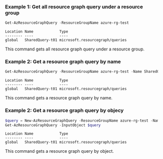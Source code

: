 ### Example 1: Get all resource graph query under a resource group
```powershell
Get-AzResourceGraphQuery -ResourceGroupName azure-rg-test
```

```output
Location Name            Type
-------- ----            ----
global   SharedQuery-t01 microsoft.resourcegraph/queries
```

This command gets all resource graph query under a resource group.

### Example 2: Get a resource graph query by name
```powershell
Get-AzResourceGraphQuery -ResourceGroupName azure-rg-test -Name SharedQuery-t01
```

```output
Location Name            Type
-------- ----            ----
global   SharedQuery-t01 microsoft.resourcegraph/queries
```

This command gets a resource graph query by name.

### Example 2: Get a resource graph query by objecy
```powershell
$query = New-AzResourceGraphQuery -ResourceGroupName azure-rg-test -Name query-t03 -Location 'global' -Query 'project id, name, type, location' -Description 'test'
Get-AzResourceGraphQuery -InputObject $query
```

```output
Location Name            Type
-------- ----            ----
global   SharedQuery-t01 microsoft.resourcegraph/queries
```

This command gets a resource graph query by object.

